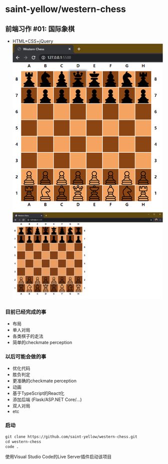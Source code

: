 # saint-yellow/western-chess

## 前端习作 #01: 国际象棋
- HTML+CSS+jQuery
![preview](./readme/preview.png)
![demo](./readme/demo.gif)

### 目前已经完成的事
- 布局
- 单人对局
- 各类棋子的走法
- 简单的checkmate perception

### 以后可能会做的事
- 优化代码
- 胜负判定
- 更准确的checkmate perception
- 动画
- 基于TypeScript的React化
- 添加后端 (Flask/ASP.NET Core/...)
- 双人对局
- etc

### 启动
```
git clone https://github.com/saint-yellow/western-chess.git
cd western-chess
code .
```
使用Visual Studio Code的Live Server插件启动该项目
